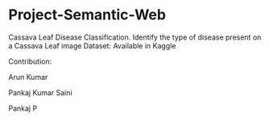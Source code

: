 # Project-Semantic-Web
Cassava Leaf Disease Classification. Identify the type of disease present on a Cassava Leaf image
Dataset: Available in Kaggle

Contribution:

Arun Kumar

Pankaj Kumar Saini

Pankaj P
